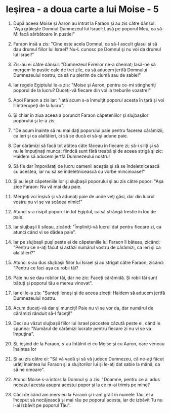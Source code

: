 # Ie&#351;irea - a doua carte a lui Moise - 5

1. După aceea Moise şi Aaron au intrat la Faraon şi au zis către dânsul: "Aşa grăieşte Domnul Dumnezeul lui Israel: Lasă pe poporul Meu, ca să-Mi facă sărbătoare în pustie!" 

2. Faraon însă a zis: "Cine este acela Domnul, ca să-I ascult glasul şi să dau drumul fiilor lui Israel? Nu-L cunosc pe Domnul şi nu voi da drumul lui Israel!" 

3. Zis-au ei către dânsul: "Dumnezeul Evreilor ne-a chemat; lasă-ne să mergem în pustie cale de trei zile, ca să aducem jertfă Domnului Dumnezeului nostru, ca să nu pierim de ciumă sau de sabie!"  

4. Iar regele Egiptului le-a zis: "Moise şi Aaron, pentru ce-mi stingheriţi poporul de la lucru? Duceţi-vă fiecare din voi la treburile voastre!" 

5. Apoi Faraon a zis iar: "Iată acum s-a înmulţit poporul acesta în ţară şi voi îl întrerupeţi de la lucru". 

6. Şi chiar în ziua aceea a poruncit Faraon căpeteniilor şi slujbaşilor poporului şi le-a zis: 

7. "De acum înainte să nu mai daţi poporului paie pentru facerea cărămizii, ca ieri şi ca alaltăieri, ci să se ducă ei să-şi adune paie. 

8. Dar cărămizi să facă tot atâtea câte făceau în fiecare zi; să-i siliţi şi să nu le împuţinaţi munca; fiindcă sunt fără treabă şi de aceea strigă şi zic: Haidem să aducem jertfă Dumnezeului nostru! 

9. Să fie dar împovăraţi de lucru oamenii aceştia şi să se îndeletnicească cu acestea, iar nu să se îndeletnicească cu vorbe mincinoase!" 

10. Şi au ieşit căpeteniile lor şi slujbaşii poporului şi au zis către popor: "Aşa zice Faraon: Nu vă mai dau paie. 

11. Mergeţi voi înşivă şi vă adunaţi paie de unde veţi găsi, dar din lucrul vostru nu vi se va scădea nimic!" 

12. Atunci s-a risipit poporul în tot Egiptul, ca să strângă trestie în loc de paie. 

13. Iar slujbaşii îi sileau, zicând: "Împliniţi-vă lucrul dat pentru fiecare zi, ca atunci când vi se dădea paie". 

14. Iar pe slujbaşii puşi peste ei de căpeteniile lui Faraon îi băteau, zicând: "Pentru ce n-aţi făcut şi astăzi numărul vostru de cărămizi, ca ieri şi ca alaltăieri?" 

15. Atunci s-au dus slujbaşii fiilor lui Israel şi au strigat către Faraon, zicând: "Pentru ce faci aşa cu robii tăi? 

16. Paie nu se dau robilor tăi, dar ne zic: Faceţi cărămidă. Şi robii tăi sunt bătuţi şi poporul tău e mereu vinovat". 

17. Iar el le-a zis: "Sunteţi leneşi şi de aceea ziceţi: Haidem să aducem jertfă Dumnezeului nostru. 

18. Acum duceţi-vă dar şi munciţi! Paie nu vi se vor da, dar numărul de cărămizi rânduit să-l faceţi!" 

19. Deci au văzut slujbaşii fiilor lui Israel pacostea căzută peste ei, când le spunea: "Numărul de cărămizi lucrate pentru fiecare zi nu vi se va împuţina". 

20. Şi, ieşind de la Faraon, s-au întâlnit ei cu Moise şi cu Aaron, care veneau înaintea lor 

21. Şi au zis către ei: "Să vă vadă şi să vă judece Dumnezeu, că ne-aţi făcut urâţi înaintea lui Faraon şi a slujitorilor lui şi le-aţi dat sabie la mână, ca să ne omoare". 

22. Atunci Moise s-a întors la Domnul şi a zis: "Doamne, pentru ce ai adus necazul acesta asupra acestui popor şi la ce m-ai trimis pe mine? 

23. Căci de când am mers eu la Faraon şi i-am grăit în numele Tău, el a început să necăjească şi mai rău pe poporul acesta, iar de izbăvit Tu nu l-ai izbăvit pe poporul Tău". 

